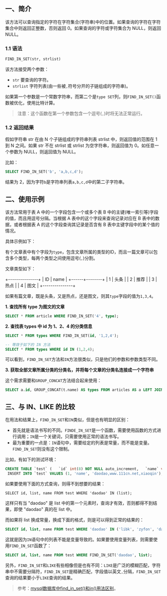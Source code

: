 ## 一、简介

该方法可以查询指定的字符在字符集合(字符串)中的位置。如果查询的字符在字符集合中则返回正整数，否则返回 0。如果查询的字符或字符集合为 NULL，则返回 NULL。

### 1.1 语法

```sql
FIND_IN_SET(str, strlist)
```

该方法接受两个参数：

* `str` 要查询的字符。
* `strlist` 字符列表(由一些被`,`符号分开的子链组成的字符串)。

如果第一个参数是一个常数字符串，而第二个是`type SET`列，则`FIND_IN_SET()`函数被优化，使用比特计算。

> 注意：这个函数在第一个参数包含一个逗号(`,`)时将无法正常运行。

### 1.2 返回结果

假如字符串 str 在由 N 个子链组成的字符串列表 strlist 中，则返回值的范围在 1 到 N 之间。如果 str 不在 strlist 或 strlist 为空字符串，则返回值为 0。如任意一个参数为 NULL，则返回值为 NULL。

比如：

```sql
SELECT FIND_IN_SET('b', 'a,b,c,d');
```

结果为 2，因为字符`b`是字符串列表`a,b,c,d`中的第二子字符串。

## 二、使用示例

该方法常用于表 A 中的一个字段包含一个或多个表 B 中的主键(唯一索引等)字段的值，而且用逗号分隔。当根据 A 表中的这个字段来查询记录对应在 B 表中的数据，或者根据表 A 的这个字段查询其记录是否含有 B 表中主键字段中的某个值的情况。

具体示例如下：

有个文章表中有个字段为`type`，包含文章所属的类型的ID，而且一篇文章可以包含多个类型，每两个类型之间使用逗号(`,`)分割。

文章类型如下：

+---------------+
|  ID  |  name  |
+------+--------+
|  1   |  头条   |
|  2   |  推荐   |
|  3   |  热点   |
|  4   |  图文   |
+---------------+

如果有篇文章，既是头条，又是热点，还是图文，则其`type`字段的值为`1,3,4`。

**1. 查找所有 type 为图文的文章**

```sql
SELECT * FROM article WHERE FIND_IN_SET('4', type);
```

**2. 查找表 types 中 id 为 1、2、4 的分类信息**

```sql
SELECT * FROM types WHERE FIND_IN_SET(id, '1,2,4');

-- 等效于如下的 IN 方法
SELECT * FROM types WHERE id IN (1,2,4);
```

可以看到，`FIND_IN_SET`方法和`IN`方法很类似，只是他们的参数和参数类型不同。

**3. 获取全部文章所属分类的分类名，并将每个文章的分类名连接成一个字符串**

这个需求需要和`GROUP_CONCAT`方法结合起来使用：

```sql
SELECT a.id, GROUP_CONCAT(t.name) AS types FROM articles AS a LEFT JOIN types AS t ON FIND_IN_SET(t.id, a.type) GROUP BY a.id;
```

## 三、与 IN、LIKE 的比较

在用法和结果上，`FIND_IN_SET`和`IN`类似，但是也有明显的区别：

* 首先就是语法书写的不同。`FINDE_IN_SET`是一个函数，需要使用函数的方式进行调用；`IN`是一个关键词，只需要使用正常的语法书写。
* 最为重要的一点是：`IN`语句中，需要给定的列表是常量，而不能是变量。`FIND_IN_SET`则没有这个限制。

比如，有如下的测试环境：

```sql
CREATE TABLE `test` (   `id` int(8) NOT NULL auto_increment,   `name` varchar(255) NOT NULL,   `list` varchar(255) NOT NULL,   PRIMARY KEY  (`id`) )
 INSERT INTO `test` VALUES (1, 'name', 'daodao,www.111cn.net,xiaoqin'); INSERT INTO `test` VALUES (2, 'name2', 'xiaohu,daodao,xiaoqin'); INSERT INTO `test` VALUES (3, 'name3', 'xiaoqin,daodao,www.111cn.net');
```

如果要使用下面的方式查询，则得不到想要的结果：

```mysql
SELECT id, list, name FROM test WHERE 'daodao' IN (list);
```

这样只有当 "daodao" 是 list 中的第一个元素时，查询才有效，否则都得不到结果，即使 "daodao" 真的在 list 中。

而如果将 list 换成常量，换成下面的格式，则是可以得到正常的结果的：

```sql
SELECT id, list, name FROM test WHERE 'daodao' IN ('libk', 'zyfon', 'daodao');
```

这就是因为`IN`语句中的列表不能是变量导致的。如果要使用变量列表，则需要使用`FIND_IN_SET`函数了：

```sql
SELECT id, list, name FROM test WHERE FIND_IN_SET('daodao', list);
```

另外，`FIND_IN_SET`和`LIKE`有些相像但是也有不同：`LIKE`是广泛的模糊匹配，字符串中不需要分隔符，`FIND_IN_SET`是精确匹配，字段值以英文`,`分隔，`FIND_IN_SET`查询的结果要小于`LIKE`查询的结果。

> 参考：[mysql数据库中find_in_set()和in()用法区别](http://www.111cn.net/database/mysql/50190.htm)。

